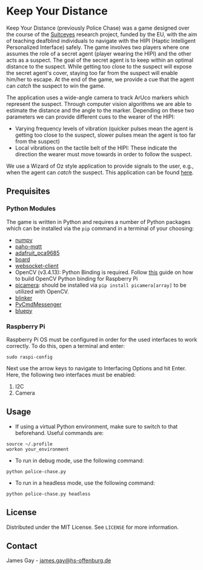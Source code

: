 # Keep Your Distance
Keep Your Distance (previously Police Chase) was a game designed over the course of the [Suitceyes](http://www.suitceyes.eu) research project, funded by the EU, with the aim of teaching deafblind individuals to navigate with the HIPI (Haptic Intelligent Personalized Interface) safely. The game involves two players where one assumes the role of a secret agent (player wearing the HIPI) and the other acts as a suspect. The goal of the secret agent is to keep within an optimal distance to the suspect. While getting too close to the suspect will expose the secret agent's cover, staying too far from the suspect will enable him/her to escape. At the end of the game, we provide a cue that the agent can *catch* the suspect to win the game.

The application uses a wide-angle camera to track ArUco markers which represent the suspect. Through computer vision algorithms we are able to estimate the distance and the angle to the marker. Depending on these two parameters we can provide different cues to the wearer of the HIPI:
* Varying frequency levels of vibration (quicker pulses mean the agent is getting too close to the suspect, slower pulses mean the agent is too far from the suspect)
* Local vibrations on the tactile belt of the HIPI: These indicate the direction the wearer must move towards in order to follow the suspect. 

We use a Wizard of Oz style application to provide signals to the user, e.g., when the agent can *catch* the suspect.
This application can be found [here](https://github.com/AffectiveCognitiveInstitute/police-chase-unity-app).

## Prequisites
### Python Modules
The game is written in Python and requires a number of Python packages which can be installed via the `pip` command in a terminal of your choosing:
* [numpy](https://pypi.org/project/numpy/)
* [paho-mqtt](https://pypi.org/project/paho-mqtt/)
* [adafruit_pca9685](https://pypi.org/project/adafruit-circuitpython-pca9685/)
* [board](https://pypi.org/project/board/)
* [websocket-client](https://pypi.org/project/websocket-client/)
* OpenCV (v3.4.13): Python Binding is required. Follow [this](https://www.pyimagesearch.com/2017/09/04/raspbian-stretch-install-opencv-3-python-on-your-raspberry-pi/) guide on how to build OpenCV Python binding for Raspberry Pi
* [picamera](https://pypi.org/project/picamera/): should be installed via `pip install picamera[array]` to be utilized with OpenCV. 
* [blinker](https://pypi.org/project/blinker/)
* [PyCmdMessenger](https://pypi.org/project/PyCmdMessenger/)
* [bluepy](https://pypi.org/project/bluepy/)

### Raspberry Pi
Raspberry Pi OS must be configured in order for the used interfaces to work correctly. To do this, open a terminal and enter:

`sudo raspi-config`

Next use the arrow keys to navigate to Interfacing Options and hit Enter. Here, the following two interfaces must be enabled:
1. I2C
2. Camera

## Usage
* If using a virtual Python environment, make sure to switch to that beforehand. Useful commands are:

```
source ~/.profile
workon your_environment
```
* To run in debug mode, use the following command:
```
python police-chase.py
```` 
* To run in a headless mode, use the following command:
```
python police-chase.py headless
```

## License
Distributed under the MIT License. See `LICENSE` for more information.

## Contact
James Gay - james.gay@hs-offenburg.de

